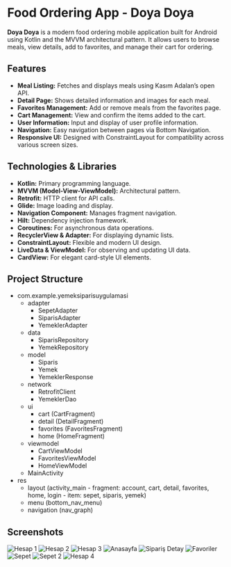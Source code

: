 # Food Ordering App - Doya Doya
**Doya Doya** is a modern food ordering mobile application built for Android using Kotlin and the MVVM architectural pattern. It allows users to browse meals, view details, add to favorites, and manage their cart for ordering.

## Features
- **Meal Listing:** Fetches and displays meals using Kasım Adalan’s open API.
- **Detail Page:** Shows detailed information and images for each meal.
- **Favorites Management:** Add or remove meals from the favorites page.
- **Cart Management:** View and confirm the items added to the cart.
- **User Information:** Input and display of user profile information.
- **Navigation:** Easy navigation between pages via Bottom Navigation.
- **Responsive UI:** Designed with ConstraintLayout for compatibility across various screen sizes.

## Technologies & Libraries
- **Kotlin:** Primary programming language.
- **MVVM (Model-View-ViewModel):** Architectural pattern.
- **Retrofit:** HTTP client for API calls.
- **Glide:** Image loading and display.
- **Navigation Component:** Manages fragment navigation.
- **Hilt:** Dependency injection framework.
- **Coroutines:** For asynchronous data operations.
- **RecyclerView & Adapter:** For displaying dynamic lists.
- **ConstraintLayout:** Flexible and modern UI design.
- **LiveData & ViewModel:** For observing and updating UI data.
- **CardView:** For elegant card-style UI elements.

## Project Structure
- com.example.yemeksiparisuygulamasi
  - adapter
    - SepetAdapter
    - SiparisAdapter
    - YemeklerAdapter
  - data
    - SiparisRepository
    - YemekRepository
  - model
    - Siparis
    - Yemek
    - YemeklerResponse
  - network
    - RetrofitClient
    - YemeklerDao
  - ui
    - cart (CartFragment)
    - detail (DetailFragment)
    - favorites (FavoritesFragment)
    - home (HomeFragment)
  - viewmodel
    - CartViewModel
    - FavoritesViewModel
    - HomeViewModel
  - MainActivity
- res
  - layout (activity_main - fragment: account, cart, detail, favorites, home, login - item: sepet, siparis, yemek)
  - menu (bottom_nav_menu)
  - navigation (nav_graph)

## Screenshots
![Hesap 1](https://github.com/user-attachments/assets/cca4a315-d262-4afd-b8c3-6aa8b0911671)
![Hesap 2](https://github.com/user-attachments/assets/9f94d967-7e42-4924-b7ee-ed05ca580e10)
![Hesap 3](https://github.com/user-attachments/assets/e0ede4f9-ccc0-4e43-a2aa-902f85f2f43e)
![Anasayfa](https://github.com/user-attachments/assets/2e2e6867-ec2e-4e7c-90a4-d608a1e7590f)
![Sipariş Detay](https://github.com/user-attachments/assets/c5a8d7ae-52c5-459e-8fba-2a6ca31886be)
![Favoriler](https://github.com/user-attachments/assets/2a0d2ad0-b1db-48c8-9657-5cfc4028692a)
![Sepet](https://github.com/user-attachments/assets/8df013a5-5c45-4ecd-a966-2d94c732cffa)
![Sepet 2](https://github.com/user-attachments/assets/4a03b4ae-afd1-485d-ac05-384f37541841)
![Hesap 4](https://github.com/user-attachments/assets/3a1597e8-b090-4ca6-b18c-5bf31b46ddb2)

